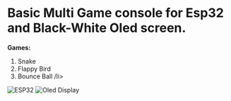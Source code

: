 # **Basic Multi Game console for Esp32 and Black-White Oled screen.**
**Games:**
<ol>
  <li>Snake</li>
  <li>Flappy Bird</li>
  <li>Bounce Ball /li>
</ol>

![ESP32](https://www.espressif.com/sites/default/files/dev-board/ESP32-S2-DeVkitM-1_0.png) ![Oled Display](https://cdn.shopify.com/s/files/1/1509/1638/files/1_19ba776a-b470-4ba4-b140-eb4bfed6f726_480x480.jpg?v=1628669328)


